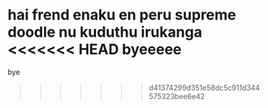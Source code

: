 hai frend enaku en peru supreme doodle nu kuduthu irukanga
<<<<<<< HEAD
byeeeee
=======
bye
>>>>>>> d41374299d351e58dc5c911d344575323bee6e42
